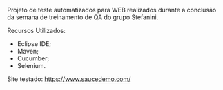 Projeto de teste automatizados para WEB realizados durante a conclusão da semana de treinamento de QA do grupo Stefanini.

Recursos Utilizados:
- Eclipse IDE;
- Maven;
- Cucumber;
- Selenium.

Site testado: https://www.saucedemo.com/